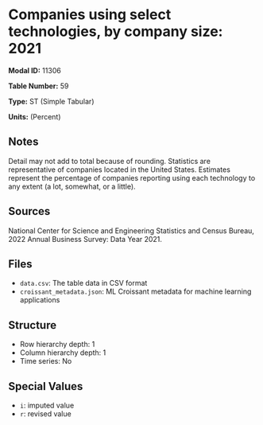 # Companies using select technologies, by company size: 2021

**Modal ID:** 11306

**Table Number:** 59

**Type:** ST (Simple Tabular)

**Units:** (Percent)

## Notes

Detail may not add to total because of rounding. Statistics are representative of companies located in the United States. Estimates represent the percentage of companies reporting using each technology to any extent (a lot, somewhat, or a little).

## Sources

National Center for Science and Engineering Statistics and Census Bureau, 2022 Annual Business Survey: Data Year 2021.

## Files

- `data.csv`: The table data in CSV format
- `croissant_metadata.json`: ML Croissant metadata for machine learning applications

## Structure

- Row hierarchy depth: 1
- Column hierarchy depth: 1
- Time series: No

## Special Values

- `i`: imputed value
- `r`: revised value
